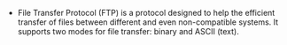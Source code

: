 -  File Transfer Protocol (FTP) is a protocol designed to help the efficient transfer of files between different and even non-compatible systems. It supports two modes for file transfer: binary and ASCII (text).